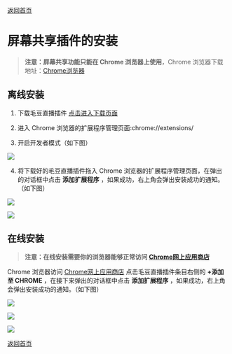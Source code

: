 [返回首页](../../README.md)

# 屏幕共享插件的安装

>**注意：屏幕共享功能只能在 Chrome 浏览器上使用**，Chrome 浏览器下载地址：[Chrome浏览器](http://maodou.io/download)

## 离线安装

1. 下载毛豆直播插件 [点击进入下载页面](https://maodou.io/download)

2. 进入 Chrome 浏览器的扩展程序管理页面:chrome://extensions/

3. 开启开发者模式（如下图）

![](https://docssl.cdn.maodou.io/docs/quickstart/intro-pluginInstall1.png)

4. 将下载好的毛豆直播插件拖入 Chrome 浏览器的扩展程序管理页面，在弹出的对话框中点击 **添加扩展程序** ，如果成功，右上角会弹出安装成功的通知。（如下图）

![](https://docssl.cdn.maodou.io/docs/quickstart/intro-pluginInstall2.png)

![](https://docssl.cdn.maodou.io/docs/quickstart/intro-pluginInstall3.png)

## 在线安装

>**注意：在线安装需要你的浏览器能够正常访问 [Chrome网上应用商店](https://chrome.google.com/webstore/search/%E6%AF%9B%E8%B1%86%E7%9B%B4%E6%92%AD?utm_source=chrome-ntp-icon)**

Chrome 浏览器访问 [Chrome网上应用商店](https://chrome.google.com/webstore/search/%E6%AF%9B%E8%B1%86%E7%9B%B4%E6%92%AD?utm_source=chrome-ntp-icon) 点击毛豆直播插件条目右侧的 **+添加至 CHROME** ，在接下来弹出的对话框中点击 **添加扩展程序** ，如果成功，右上角会弹出安装成功的通知。（如下图）

![](https://docssl.cdn.maodou.io/docs/quickstart/intro-pluginInstall4.png)

![](https://docssl.cdn.maodou.io/docs/quickstart/intro-pluginInstall2.png)

![](https://docssl.cdn.maodou.io/docs/quickstart/intro-pluginInstall3.png)

[返回首页](../../README.md)
